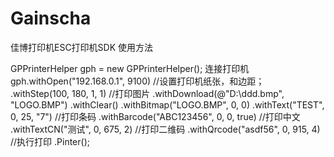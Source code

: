 # Gainscha
佳博打印机ESC打印机SDK
使用方法

GPPrinterHelper gph = new GPPrinterHelper();
连接打印机
gph.withOpen("192.168.0.1", 9100)
  //设置打印机纸张，和边距；
   .withStep(100, 180, 1, 1)
   //打印图片
   .withDownload(@"D:\ddd.bmp", "LOGO.BMP")
   .withClear()
   .withBitmap("LOGO.BMP", 0, 0)
   .withText("TEST", 0, 25, "7")
    //打印条码
   .withBarcode("ABC123456", 0, 0, true)
   //打印中文
   .withTextCN("测试", 0, 675, 2)
   //打印二维码
   .withQrcode("asdf56", 0, 915, 4)
   //执行打印
   .Pinter();
